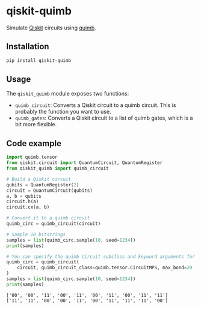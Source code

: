 # qiskit-quimb

<!-- start introduction -->

Simulate [Qiskit](https://www.ibm.com/quantum/qiskit) circuits using [quimb](https://quimb.readthedocs.io/en/latest/).

<!-- end introduction -->

## Installation

<!-- start installation -->

```bash
pip install qiskit-quimb
```

<!-- end installation -->

## Usage

The `qiskit_quimb` module exposes two functions:

- `quimb_circuit`: Converts a Qiskit circuit to a quimb circuit. This is probably the function you want to use.
- `quimb_gates`: Converts a Qiskit circuit to a list of quimb gates, which is a bit more flexible.

## Code example

<!-- start code-example -->

```python
import quimb.tensor
from qiskit.circuit import QuantumCircuit, QuantumRegister
from qiskit_quimb import quimb_circuit

# Build a Qiskit circuit
qubits = QuantumRegister(2)
circuit = QuantumCircuit(qubits)
a, b = qubits
circuit.h(a)
circuit.cx(a, b)

# Convert it to a quimb circuit
quimb_circ = quimb_circuit(circuit)

# Sample 10 bitstrings
samples = list(quimb_circ.sample(10, seed=1234))
print(samples)

# You can specify the quimb Circuit subclass and keyword arguments for the constructor
quimb_circ = quimb_circuit(
    circuit, quimb_circuit_class=quimb.tensor.CircuitMPS, max_bond=20
)
samples = list(quimb_circ.sample(10, seed=1234))
print(samples)
```

```text
['00', '00', '11', '00', '11', '00', '11', '00', '11', '11']
['11', '11', '00', '00', '11', '00', '11', '11', '11', '00']
```

<!-- end code-example -->
